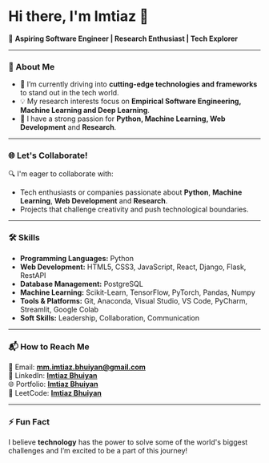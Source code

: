 # Hi there, I'm Imtiaz 👋

🎯 **Aspiring Software Engineer | Research Enthusiast | Tech Explorer**

---

### 🚀 About Me
- 🔭 I’m currently driving into **cutting-edge technologies and frameworks** to stand out in the tech world.
- 💡 My research interests focus on **Empirical Software Engineering, Machine Learning and Deep Learning**.
- 🌟 I have a strong passion for **Python, Machine Learning, Web Development** and **Research**.

---

### 🌐 Let's Collaborate!
🔍 I'm eager to collaborate with:
- Tech enthusiasts or companies passionate about **Python**, **Machine Learning**, **Web Development** and **Research**.
- Projects that challenge creativity and push technological boundaries.

---

### 🛠️ Skills
- **Programming Languages:** Python
- **Web Development:** HTML5, CSS3, JavaScript, React, Django, Flask, RestAPI  
- **Database Management:** PostgreSQL
- **Machine Learning:** Scikit-Learn, TensorFlow, PyTorch, Pandas, Numpy  
- **Tools & Platforms:** Git, Anaconda, Visual Studio, VS Code, PyCharm, Streamlit, Google Colab 
- **Soft Skills:** Leadership, Collaboration, Communication  

---

### 📬 How to Reach Me
📧 Email: **[mm.imtiaz.bhuiyan@gmail.com](mailto:mm.imtiaz.bhuiyan@gmail.com)**  
💼 LinkedIn: **[Imtiaz Bhuiyan](https://www.linkedin.com/in/imtiaz-bhuiyan000/)**   
🌐 Portfolio: **[Imtiaz Bhuiyan](https://imtiaz-bhuiyan.vercel.app/)**   
🔗 LeetCode: **[Imtiaz Bhuiyan](https://leetcode.com/u/imtiazzzzz/)**

---

### ⚡ Fun Fact
I believe **technology** has the power to solve some of the world's biggest challenges and I’m excited to be a part of this journey!

